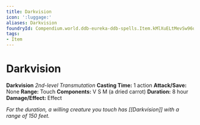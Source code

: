 ```yaml
---
title: Darkvision
icon: ':luggage:'
aliases: Darkvision
foundryId: Compendium.world.ddb-eureka-ddb-spells.Item.kMlXuELtMevSw96u
tags:
- Item
---
```


# Darkvision

**Darkvision**
_2nd-level Transmutation_
**Casting Time:** 1 action
**Attack/Save:** None
**Range:** Touch
**Components:** V S M (a dried carrot)
**Duration:** 8 hour
**Damage/Effect:** Effect

*For the duration, a willing creature you touch has [[Darkvision]] with a range of 150 feet.*